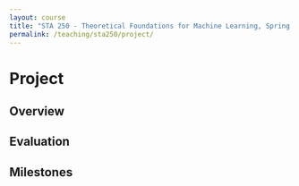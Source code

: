 ```yaml
---
layout: course
title: "STA 250 - Theoretical Foundations for Machine Learning, Spring 2025"
permalink: /teaching/sta250/project/
---
```


# Project

## Overview




## Evaluation




## Milestones
